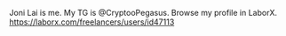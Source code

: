 Joni Lai is me.
My TG is @CryptooPegasus.
Browse my profile in LaborX.
https://laborx.com/freelancers/users/id47113
